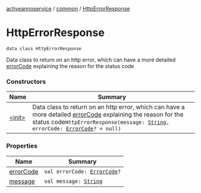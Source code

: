 [activeannoservice](../../index.md) / [common](../index.md) / [HttpErrorResponse](./index.md)

# HttpErrorResponse

`data class HttpErrorResponse`

Data class to return on an http error, which can have a more detailed [errorCode](error-code.md) explaining the reason for the status code

### Constructors

| Name | Summary |
|---|---|
| [&lt;init&gt;](-init-.md) | Data class to return on an http error, which can have a more detailed [errorCode](error-code.md) explaining the reason for the status code`HttpErrorResponse(message: `[`String`](https://kotlinlang.org/api/latest/jvm/stdlib/kotlin/-string/index.html)`, errorCode: `[`ErrorCode`](../-error-code/index.md)`? = null)` |

### Properties

| Name | Summary |
|---|---|
| [errorCode](error-code.md) | `val errorCode: `[`ErrorCode`](../-error-code/index.md)`?` |
| [message](message.md) | `val message: `[`String`](https://kotlinlang.org/api/latest/jvm/stdlib/kotlin/-string/index.html) |
